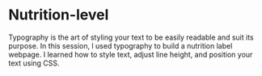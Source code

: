 # Nutrition-level
Typography is the art of styling your text to be easily readable and suit its purpose.  In this session, l used typography to build a nutrition label webpage. I learned how to style text, adjust line height, and position your text using CSS.
